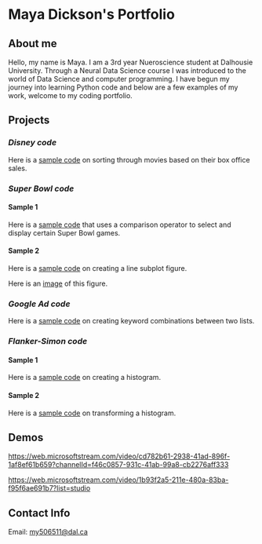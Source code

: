 # Maya Dickson's Portfolio

## About me
Hello, my name is Maya. I am a 3rd year Nueroscience student at Dalhousie University. Through a Neural Data Science course I was introduced to the world of Data Science and computer programming. I have begun my journey into learning Python code and below are a few examples of my work, welcome to my coding portfolio.

## Projects
### *Disney code*

Here is a [sample code](DisneyC.md) on sorting through movies based on their box office sales.

### *Super Bowl code*

#### Sample 1

Here is a [sample code](SuB.md) that uses a comparison operator to select and display certain Super Bowl games.

#### Sample 2

Here is a [sample code](SB_code.md) on creating a line subplot figure.

Here is an [image](42B11AD1-4A12-43D4-B500-C2206E5431CC.jpeg) of this figure.

### *Google Ad code*

Here is a [sample code](Code3.md) on creating keyword combinations between two lists.

### *Flanker-Simon code*

#### Sample 1

Here is a [sample code](A3_H.md) on creating a histogram.

#### Sample 2

Here is a [sample code](A3_H2.md) on transforming a histogram.

## Demos

https://web.microsoftstream.com/video/cd782b61-2938-41ad-896f-1af8ef61b659?channelId=f46c0857-931c-41ab-99a8-cb2276aff333 

https://web.microsoftstream.com/video/1b93f2a5-211e-480a-83ba-f95f6ae691b7?list=studio 

## Contact Info
Email:
[my506511@dal.ca](mailto:my506511@dal.ca)
